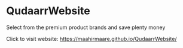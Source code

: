 # QudaarrWebsite
Select from the premium product brands and save plenty money


Click to visit website: https://maahirmaare.github.io/QudaarrWebsite/

